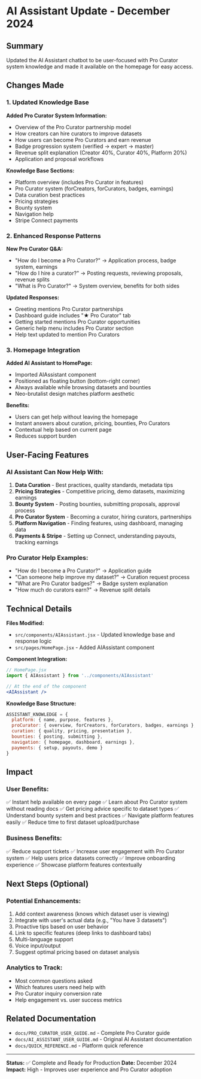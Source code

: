 # AI Assistant Update - December 2024

## Summary
Updated the AI Assistant chatbot to be user-focused with Pro Curator system knowledge and made it available on the homepage for easy access.

## Changes Made

### 1. Updated Knowledge Base
**Added Pro Curator System Information:**
- Overview of the Pro Curator partnership model
- How creators can hire curators to improve datasets
- How users can become Pro Curators and earn revenue
- Badge progression system (verified → expert → master)
- Revenue split explanation (Creator 40%, Curator 40%, Platform 20%)
- Application and proposal workflows

**Knowledge Base Sections:**
- Platform overview (includes Pro Curator in features)
- Pro Curator system (forCreators, forCurators, badges, earnings)
- Data curation best practices
- Pricing strategies
- Bounty system
- Navigation help
- Stripe Connect payments

### 2. Enhanced Response Patterns
**New Pro Curator Q&A:**
- "How do I become a Pro Curator?" → Application process, badge system, earnings
- "How do I hire a curator?" → Posting requests, reviewing proposals, revenue splits
- "What is Pro Curator?" → System overview, benefits for both sides

**Updated Responses:**
- Greeting mentions Pro Curator partnerships
- Dashboard guide includes "★ Pro Curator" tab
- Getting started mentions Pro Curator opportunities
- Generic help menu includes Pro Curator section
- Help text updated to mention Pro Curators

### 3. Homepage Integration
**Added AI Assistant to HomePage:**
- Imported AIAssistant component
- Positioned as floating button (bottom-right corner)
- Always available while browsing datasets and bounties
- Neo-brutalist design matches platform aesthetic

**Benefits:**
- Users can get help without leaving the homepage
- Instant answers about curation, pricing, bounties, Pro Curators
- Contextual help based on current page
- Reduces support burden

## User-Facing Features

### AI Assistant Can Now Help With:
1. **Data Curation** - Best practices, quality standards, metadata tips
2. **Pricing Strategies** - Competitive pricing, demo datasets, maximizing earnings
3. **Bounty System** - Posting bounties, submitting proposals, approval process
4. **Pro Curator System** - Becoming a curator, hiring curators, partnerships
5. **Platform Navigation** - Finding features, using dashboard, managing data
6. **Payments & Stripe** - Setting up Connect, understanding payouts, tracking earnings

### Pro Curator Help Examples:
- "How do I become a Pro Curator?" → Application guide
- "Can someone help improve my dataset?" → Curation request process
- "What are Pro Curator badges?" → Badge system explanation
- "How much do curators earn?" → Revenue split details

## Technical Details

**Files Modified:**
- `src/components/AIAssistant.jsx` - Updated knowledge base and response logic
- `src/pages/HomePage.jsx` - Added AIAssistant component

**Component Integration:**
```jsx
// HomePage.jsx
import { AIAssistant } from '../components/AIAssistant'

// At the end of the component
<AIAssistant />
```

**Knowledge Base Structure:**
```javascript
ASSISTANT_KNOWLEDGE = {
  platform: { name, purpose, features },
  proCurator: { overview, forCreators, forCurators, badges, earnings },
  curation: { quality, pricing, presentation },
  bounties: { posting, submitting },
  navigation: { homepage, dashboard, earnings },
  payments: { setup, payouts, demo }
}
```

## Impact

### User Benefits:
✅ Instant help available on every page
✅ Learn about Pro Curator system without reading docs
✅ Get pricing advice specific to dataset types
✅ Understand bounty system and best practices
✅ Navigate platform features easily
✅ Reduce time to first dataset upload/purchase

### Business Benefits:
✅ Reduce support tickets
✅ Increase user engagement with Pro Curator system
✅ Help users price datasets correctly
✅ Improve onboarding experience
✅ Showcase platform features contextually

## Next Steps (Optional)

### Potential Enhancements:
1. Add context awareness (knows which dataset user is viewing)
2. Integrate with user's actual data (e.g., "You have 3 datasets")
3. Proactive tips based on user behavior
4. Link to specific features (deep links to dashboard tabs)
5. Multi-language support
6. Voice input/output
7. Suggest optimal pricing based on dataset analysis

### Analytics to Track:
- Most common questions asked
- Which features users need help with
- Pro Curator inquiry conversion rate
- Help engagement vs. user success metrics

## Related Documentation
- `docs/PRO_CURATOR_USER_GUIDE.md` - Complete Pro Curator guide
- `docs/AI_ASSISTANT_USER_GUIDE.md` - Original AI Assistant documentation
- `docs/QUICK_REFERENCE.md` - Platform quick reference

---

**Status:** ✅ Complete and Ready for Production
**Date:** December 2024
**Impact:** High - Improves user experience and Pro Curator adoption
